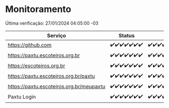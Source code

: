 # Monitoramento

Última verificação: 27/01/2024 04:05:00 -03

|Serviço|Status|Últimas 24h|
|---|---|---|
|https://github.com|<span title="2024-01-20: OK=24">✔️</span><span title="2024-01-21: OK=24">✔️</span><span title="2024-01-22: OK=24">✔️</span><span title="2024-01-23: OK=24">✔️</span><span title="2024-01-24: OK=24">✔️</span><span title="2024-01-25: OK=24">✔️</span><span title="2024-01-26: OK=8">✔️</span>|<span title="26/01/2024 05:08:00 -03 : 200">✔️</span><span title="26/01/2024 06:07:00 -03 : 200">✔️</span><span title="26/01/2024 07:06:00 -03 : 200">✔️</span><span title="26/01/2024 08:03:00 -03 : 200">✔️</span><span title="26/01/2024 09:10:00 -03 : 200">✔️</span><span title="26/01/2024 10:06:00 -03 : 200">✔️</span><span title="26/01/2024 11:05:00 -03 : 200">✔️</span><span title="26/01/2024 12:06:00 -03 : 200">✔️</span><span title="26/01/2024 13:07:00 -03 : 200">✔️</span><span title="26/01/2024 14:03:00 -03 : 200">✔️</span><span title="26/01/2024 15:08:00 -03 : 200">✔️</span><span title="26/01/2024 16:02:00 -03 : 200">✔️</span><span title="26/01/2024 17:06:00 -03 : 200">✔️</span><span title="26/01/2024 18:03:00 -03 : 200">✔️</span><span title="26/01/2024 19:04:00 -03 : 200">✔️</span><span title="26/01/2024 20:04:00 -03 : 200">✔️</span><span title="26/01/2024 21:29:00 -03 : 200">✔️</span><span title="26/01/2024 22:37:00 -03 : 200">✔️</span><span title="26/01/2024 23:11:00 -03 : 200">✔️</span><span title="27/01/2024 00:06:00 -03 : 200">✔️</span><span title="27/01/2024 01:07:00 -03 : 200">✔️</span><span title="27/01/2024 02:05:00 -03 : 200">✔️</span><span title="27/01/2024 03:07:00 -03 : 200">✔️</span><span title="27/01/2024 04:05:00 -03 : 200">✔️</span>|
|https://paxtu.escoteiros.org.br|<span title="2024-01-20: OK=24">✔️</span><span title="2024-01-21: OK=24">✔️</span><span title="2024-01-22: OK=24">✔️</span><span title="2024-01-23: OK=24">✔️</span><span title="2024-01-24: OK=24">✔️</span><span title="2024-01-25: OK=24">✔️</span><span title="2024-01-26: OK=8">✔️</span>|<span title="26/01/2024 05:08:00 -03 : 200">✔️</span><span title="26/01/2024 06:07:00 -03 : 200">✔️</span><span title="26/01/2024 07:06:00 -03 : 200">✔️</span><span title="26/01/2024 08:03:00 -03 : 200">✔️</span><span title="26/01/2024 09:10:00 -03 : 200">✔️</span><span title="26/01/2024 10:06:00 -03 : 200">✔️</span><span title="26/01/2024 11:05:00 -03 : 200">✔️</span><span title="26/01/2024 12:06:00 -03 : 200">✔️</span><span title="26/01/2024 13:07:00 -03 : 200">✔️</span><span title="26/01/2024 14:03:00 -03 : 200">✔️</span><span title="26/01/2024 15:08:00 -03 : 200">✔️</span><span title="26/01/2024 16:02:00 -03 : 200">✔️</span><span title="26/01/2024 17:06:00 -03 : 200">✔️</span><span title="26/01/2024 18:03:00 -03 : 200">✔️</span><span title="26/01/2024 19:04:00 -03 : 200">✔️</span><span title="26/01/2024 20:04:00 -03 : 200">✔️</span><span title="26/01/2024 21:29:00 -03 : 200">✔️</span><span title="26/01/2024 22:37:00 -03 : 200">✔️</span><span title="26/01/2024 23:11:00 -03 : 200">✔️</span><span title="27/01/2024 00:06:00 -03 : 200">✔️</span><span title="27/01/2024 01:07:00 -03 : 200">✔️</span><span title="27/01/2024 02:05:00 -03 : 200">✔️</span><span title="27/01/2024 03:07:00 -03 : 200">✔️</span><span title="27/01/2024 04:05:00 -03 : 200">✔️</span>|
|https://escoteiros.org.br|<span title="2024-01-20: OK=24">✔️</span><span title="2024-01-21: OK=24">✔️</span><span title="2024-01-22: OK=24">✔️</span><span title="2024-01-23: OK=24">✔️</span><span title="2024-01-24: OK=24">✔️</span><span title="2024-01-25: OK=24">✔️</span><span title="2024-01-26: OK=8">✔️</span>|<span title="26/01/2024 05:08:00 -03 : 200">✔️</span><span title="26/01/2024 06:07:00 -03 : 200">✔️</span><span title="26/01/2024 07:06:00 -03 : 200">✔️</span><span title="26/01/2024 08:03:00 -03 : 200">✔️</span><span title="26/01/2024 09:10:00 -03 : 200">✔️</span><span title="26/01/2024 10:06:00 -03 : 200">✔️</span><span title="26/01/2024 11:05:00 -03 : 200">✔️</span><span title="26/01/2024 12:06:00 -03 : 200">✔️</span><span title="26/01/2024 13:07:00 -03 : 200">✔️</span><span title="26/01/2024 14:03:00 -03 : 200">✔️</span><span title="26/01/2024 15:08:00 -03 : 200">✔️</span><span title="26/01/2024 16:02:00 -03 : 200">✔️</span><span title="26/01/2024 17:06:00 -03 : 200">✔️</span><span title="26/01/2024 18:03:00 -03 : 200">✔️</span><span title="26/01/2024 19:04:00 -03 : 200">✔️</span><span title="26/01/2024 20:04:00 -03 : 200">✔️</span><span title="26/01/2024 21:29:00 -03 : 200">✔️</span><span title="26/01/2024 22:37:00 -03 : 200">✔️</span><span title="26/01/2024 23:11:00 -03 : 200">✔️</span><span title="27/01/2024 00:06:00 -03 : 200">✔️</span><span title="27/01/2024 01:07:00 -03 : 200">✔️</span><span title="27/01/2024 02:05:00 -03 : 200">✔️</span><span title="27/01/2024 03:07:00 -03 : 200">✔️</span><span title="27/01/2024 04:05:00 -03 : 200">✔️</span>|
|https://paxtu.escoteiros.org.br/paxtu|<span title="2024-01-20: OK=24">✔️</span><span title="2024-01-21: OK=24">✔️</span><span title="2024-01-22: OK=24">✔️</span><span title="2024-01-23: OK=24">✔️</span><span title="2024-01-24: OK=24">✔️</span><span title="2024-01-25: OK=24">✔️</span><span title="2024-01-26: OK=8">✔️</span>|<span title="26/01/2024 05:08:00 -03 : 200">✔️</span><span title="26/01/2024 06:07:00 -03 : 200">✔️</span><span title="26/01/2024 07:06:00 -03 : 200">✔️</span><span title="26/01/2024 08:03:00 -03 : 200">✔️</span><span title="26/01/2024 09:10:00 -03 : 200">✔️</span><span title="26/01/2024 10:06:00 -03 : 200">✔️</span><span title="26/01/2024 11:05:00 -03 : 200">✔️</span><span title="26/01/2024 12:06:00 -03 : 200">✔️</span><span title="26/01/2024 13:07:00 -03 : 200">✔️</span><span title="26/01/2024 14:03:00 -03 : 200">✔️</span><span title="26/01/2024 15:08:00 -03 : 200">✔️</span><span title="26/01/2024 16:02:00 -03 : 200">✔️</span><span title="26/01/2024 17:06:00 -03 : 200">✔️</span><span title="26/01/2024 18:03:00 -03 : 200">✔️</span><span title="26/01/2024 19:04:00 -03 : 200">✔️</span><span title="26/01/2024 20:04:00 -03 : 200">✔️</span><span title="26/01/2024 21:29:00 -03 : 200">✔️</span><span title="26/01/2024 22:37:00 -03 : 200">✔️</span><span title="26/01/2024 23:11:00 -03 : 200">✔️</span><span title="27/01/2024 00:06:00 -03 : 200">✔️</span><span title="27/01/2024 01:07:00 -03 : 200">✔️</span><span title="27/01/2024 02:05:00 -03 : 200">✔️</span><span title="27/01/2024 03:07:00 -03 : 200">✔️</span><span title="27/01/2024 04:05:00 -03 : 200">✔️</span>|
|https://paxtu.escoteiros.org.br/meupaxtu|<span title="2024-01-20: OK=24">✔️</span><span title="2024-01-21: OK=24">✔️</span><span title="2024-01-22: OK=24">✔️</span><span title="2024-01-23: OK=24">✔️</span><span title="2024-01-24: OK=24">✔️</span><span title="2024-01-25: OK=24">✔️</span><span title="2024-01-26: OK=8">✔️</span>|<span title="26/01/2024 05:08:00 -03 : 200">✔️</span><span title="26/01/2024 06:07:00 -03 : 200">✔️</span><span title="26/01/2024 07:06:00 -03 : 200">✔️</span><span title="26/01/2024 08:03:00 -03 : 200">✔️</span><span title="26/01/2024 09:10:00 -03 : 200">✔️</span><span title="26/01/2024 10:06:00 -03 : 200">✔️</span><span title="26/01/2024 11:05:00 -03 : 200">✔️</span><span title="26/01/2024 12:06:00 -03 : 200">✔️</span><span title="26/01/2024 13:07:00 -03 : 200">✔️</span><span title="26/01/2024 14:03:00 -03 : 200">✔️</span><span title="26/01/2024 15:08:00 -03 : 200">✔️</span><span title="26/01/2024 16:02:00 -03 : 200">✔️</span><span title="26/01/2024 17:06:00 -03 : 200">✔️</span><span title="26/01/2024 18:03:00 -03 : 200">✔️</span><span title="26/01/2024 19:04:00 -03 : 200">✔️</span><span title="26/01/2024 20:04:00 -03 : 200">✔️</span><span title="26/01/2024 21:29:00 -03 : 200">✔️</span><span title="26/01/2024 22:37:00 -03 : 200">✔️</span><span title="26/01/2024 23:11:00 -03 : 200">✔️</span><span title="27/01/2024 00:06:00 -03 : 200">✔️</span><span title="27/01/2024 01:07:00 -03 : 200">✔️</span><span title="27/01/2024 02:05:00 -03 : 200">✔️</span><span title="27/01/2024 03:07:00 -03 : 200">✔️</span><span title="27/01/2024 04:05:00 -03 : 200">✔️</span>|
|Paxtu Login|<span title="2024-01-20: OK=24">✔️</span><span title="2024-01-21: OK=24">✔️</span><span title="2024-01-22: OK=24">✔️</span><span title="2024-01-23: OK=24">✔️</span><span title="2024-01-24: OK=24">✔️</span><span title="2024-01-25: OK=24">✔️</span><span title="2024-01-26: OK=8">✔️</span>|<span title="26/01/2024 05:08:00 -03 : 200">✔️</span><span title="26/01/2024 06:07:00 -03 : 200">✔️</span><span title="26/01/2024 07:06:00 -03 : 200">✔️</span><span title="26/01/2024 08:03:00 -03 : 200">✔️</span><span title="26/01/2024 09:10:00 -03 : 200">✔️</span><span title="26/01/2024 10:06:00 -03 : 200">✔️</span><span title="26/01/2024 11:05:00 -03 : 200">✔️</span><span title="26/01/2024 12:06:00 -03 : 200">✔️</span><span title="26/01/2024 13:07:00 -03 : 200">✔️</span><span title="26/01/2024 14:03:00 -03 : 200">✔️</span><span title="26/01/2024 15:08:00 -03 : 200">✔️</span><span title="26/01/2024 16:02:00 -03 : 200">✔️</span><span title="26/01/2024 17:06:00 -03 : 200">✔️</span><span title="26/01/2024 18:03:00 -03 : 200">✔️</span><span title="26/01/2024 19:04:00 -03 : 200">✔️</span><span title="26/01/2024 20:04:00 -03 : 200">✔️</span><span title="26/01/2024 21:29:00 -03 : 200">✔️</span><span title="26/01/2024 22:37:00 -03 : 200">✔️</span><span title="26/01/2024 23:11:00 -03 : 200">✔️</span><span title="27/01/2024 00:06:00 -03 : 200">✔️</span><span title="27/01/2024 01:07:00 -03 : 200">✔️</span><span title="27/01/2024 02:05:00 -03 : 200">✔️</span><span title="27/01/2024 03:07:00 -03 : 200">✔️</span><span title="27/01/2024 04:05:00 -03 : 200">✔️</span>|
